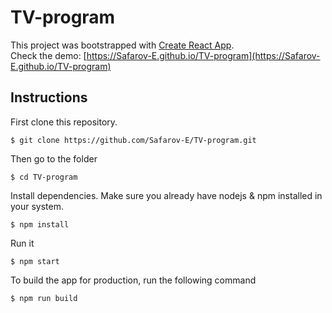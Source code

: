 # TV-program

This project was bootstrapped with [Create React App](https://github.com/facebook/create-react-app).  
Check the demo: [https://Safarov-E.github.io/TV-program](https://Safarov-E.github.io/TV-program)    

## Instructions

First clone this repository.    
```
$ git clone https://github.com/Safarov-E/TV-program.git
```  
Then go to the folder
```
$ cd TV-program
```
Install dependencies. Make sure you already have nodejs & npm installed in your system.  
```
$ npm install
```  
Run it
```
$ npm start
```  
To build the app for production, run the following command  
```
$ npm run build
```  